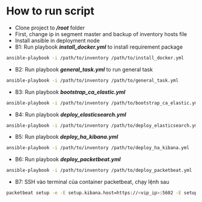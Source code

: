 # How to run script

* Clone project to ***/root*** folder
* First, change ip in segment master and backup of inventory hosts file
* Install ansible in deployment node
* B1: Run playbook ***install_docker.yml*** to install requirement package
```sh
ansible-playbook -i /path/to/inventory /path/to/install_docker.yml
```
* B2: Run playbook ***general_task.yml*** to run general task
```sh
ansible-playbook -i /path/to/inventory /path/to/general_task.yml
```
* B3: Run playbook ***bootstrap_ca_elastic.yml***
```sh
ansible-playbook -i /path/to/inventory /path/to/bootstrap_ca_elastic.yml
```
* B4: Run playbook ***deploy_elasticsearch.yml***
```sh
ansible-playbook -i /path/to/inventory /path/to/deploy_elasticsearch.yml
```
* B5: Run playbook ***deploy_ha_kibana.yml***
```sh
ansible-playbook -i /path/to/inventory /path/to/deploy_ha_kibana.yml
```
* B6: Run playbook ***deploy_packetbeat.yml***
```sh
ansible-playbook -i /path/to/inventory /path/to/deploy_packetbeat.yml
```

* B7: SSH vào terminal của container packetbeat, chạy lệnh sau
```sh
packetbeat setup -e -E setup.kibana.host=https://<vip_ip>:5602 -E setup.kibana.ssl.verification_mode=none
```
